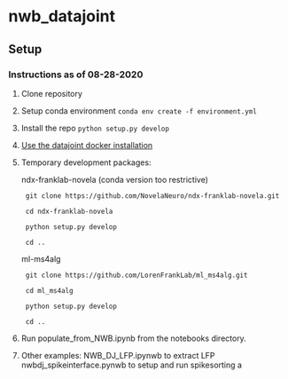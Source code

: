 
# nwb_datajoint

## Setup 
### Instructions as of 08-28-2020
1. Clone repository
2. Setup conda environment
```conda env create -f environment.yml```
3. Install the repo ```python setup.py develop``` 
4. [Use the datajoint docker installation](https://tutorials.datajoint.io/setting-up/local-database.html)

5. Temporary development packages:
    
 
    ndx-franklab-novela (conda version too restrictive)
    
        git clone https://github.com/NovelaNeuro/ndx-franklab-novela.git
	
        cd ndx-franklab-novela
	
        python setup.py develop
	
        cd ..

    ml-ms4alg

        git clone https://github.com/LorenFrankLab/ml_ms4alg.git
	
        cd ml_ms4alg
	
        python setup.py develop
	
        cd ..
			
6. Run populate_from_NWB.ipynb from the notebooks directory.
7. Other examples: 
	NWB_DJ_LFP.ipynwb to extract LFP 
	nwbdj_spikeinterface.pynwb to setup and run spikesorting
a
